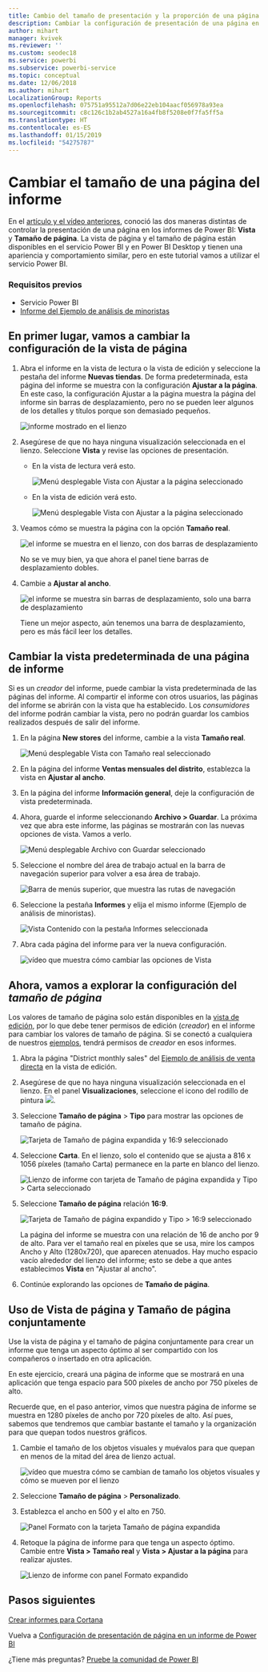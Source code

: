 ```yaml
---
title: Cambio del tamaño de presentación y la proporción de una página de informe
description: Cambiar la configuración de presentación de una página en un informe de Power BI
author: mihart
manager: kvivek
ms.reviewer: ''
ms.custom: seodec18
ms.service: powerbi
ms.subservice: powerbi-service
ms.topic: conceptual
ms.date: 12/06/2018
ms.author: mihart
LocalizationGroup: Reports
ms.openlocfilehash: 075751a95512a7d06e22eb104aacf056978a93ea
ms.sourcegitcommit: c8c126c1b2ab4527a16a4fb8f5208e0f7fa5ff5a
ms.translationtype: HT
ms.contentlocale: es-ES
ms.lasthandoff: 01/15/2019
ms.locfileid: "54275787"
---
```

# <a name="change-the-size-of-a-report-page"></a>Cambiar el tamaño de una página del informe
En el [artículo y el vídeo anteriores](../power-bi-report-display-settings.md), conoció las dos maneras distintas de controlar la presentación de una página en los informes de Power BI: **Vista** y **Tamaño de página**. La vista de página y el tamaño de página están disponibles en el servicio Power BI y en Power BI Desktop y tienen una apariencia y comportamiento similar, pero en este tutorial vamos a utilizar el servicio Power BI.

### <a name="prerequisites"></a>Requisitos previos
- Servicio Power BI   
- [Informe del Ejemplo de análisis de minoristas](../sample-retail-analysis.md)

## <a name="first-lets-change-the-page-view-setting"></a>En primer lugar, vamos a cambiar la configuración de la vista de página

1. Abra el informe en la vista de lectura o la vista de edición y seleccione la pestaña del informe **Nuevas tiendas**. De forma predeterminada, esta página del informe se muestra con la configuración **Ajustar a la página**.  En este caso, la configuración Ajustar a la página muestra la página del informe sin barras de desplazamiento, pero no se pueden leer algunos de los detalles y títulos porque son demasiado pequeños.

   ![informe mostrado en el lienzo](media/end-user-report-view/pbi_fit_to_page.png)
2. Asegúrese de que no haya ninguna visualización seleccionada en el lienzo. Seleccione **Vista** y revise las opciones de presentación.

   * En la vista de lectura verá esto.

     ![Menú desplegable Vista con Ajustar a la página seleccionado](media/end-user-report-view/power-bi-page-view-menu-new.png)
   * En la vista de edición verá esto.

     ![Menú desplegable Vista con Ajustar a la página seleccionado](media/end-user-report-view/power-bi-view-editing-view.png)

3. Veamos cómo se muestra la página con la opción **Tamaño real**.

   ![el informe se muestra en el lienzo, con dos barras de desplazamiento](media/end-user-report-view/power-bi-actal-size2.png)

   No se ve muy bien, ya que ahora el panel tiene barras de desplazamiento dobles.
4. Cambie a **Ajustar al ancho**.

   ![el informe se muestra sin barras de desplazamiento, solo una barra de desplazamiento](media/end-user-report-view/pbi_fit_to_width.png)

   Tiene un mejor aspecto, aún tenemos una barra de desplazamiento, pero es más fácil leer los detalles.

## <a name="change-the-default-view-for-a-report-page"></a>Cambiar la vista predeterminada de una página de informe
Si es un *creador* del informe, puede cambiar la vista predeterminada de las páginas del informe. Al compartir el informe con otros usuarios, las páginas del informe se abrirán con la vista que ha establecido. Los *consumidores* del informe podrán cambiar la vista, pero no podrán guardar los cambios realizados después de salir del informe.

1. En la página **New stores** del informe, cambie a la vista **Tamaño real**.

   ![Menú desplegable Vista con Tamaño real seleccionado](media/end-user-report-view/power-bi-actual-size.png)

2. En la página del informe **Ventas mensuales del distrito**, establezca la vista en **Ajustar al ancho**.

3. En la página del informe **Información general**, deje la configuración de vista predeterminada.

4. Ahora, guarde el informe seleccionando **Archivo > Guardar**. La próxima vez que abra este informe, las páginas se mostrarán con las nuevas opciones de vista. Vamos a verlo.

   ![Menú desplegable Archivo con Guardar seleccionado](media/end-user-report-view/power-bi-save.png)
3. Seleccione el nombre del área de trabajo actual en la barra de navegación superior para volver a esa área de trabajo.  

   ![Barra de menús superior, que muestra las rutas de navegación](media/end-user-report-view/power-bi-my-workspace.png)
4. Seleccione la pestaña **Informes** y elija el mismo informe (Ejemplo de análisis de minoristas).

    ![Vista Contenido con la pestaña Informes seleccionada](media/end-user-report-view/power-bi-new-report2.png)
5. Abra cada página del informe para ver la nueva configuración.

   ![vídeo que muestra cómo cambiar las opciones de Vista](media/end-user-report-view/power-bi-page-view.gif)

## <a name="now-lets-explore-the-page-size-setting"></a>Ahora, vamos a explorar la configuración del *tamaño de página*
Los valores de tamaño de página solo están disponibles en la [vista de edición](../service-interact-with-a-report-in-editing-view.md), por lo que debe tener permisos de edición (*creador*) en el informe para cambiar los valores de tamaño de página. Si se conectó a cualquiera de nuestros [ejemplos](../sample-datasets.md), tendrá permisos de *creador* en esos informes.

1. Abra la página "District monthly sales" del [Ejemplo de análisis de venta directa](../sample-retail-analysis.md) en la vista de edición.
2. Asegúrese de que no haya ninguna visualización seleccionada en el lienzo.  En el panel **Visualizaciones**, seleccione el icono del rodillo de pintura ![](media/end-user-report-view/power-bi-paintroller.png).
3. Seleccione **Tamaño de página** &gt; **Tipo** para mostrar las opciones de tamaño de página.

   ![Tarjeta de Tamaño de página expandida y 16:9 seleccionado](media/end-user-report-view/power-bi-page-size-menu-new.png)
4. Seleccione **Carta**.  En el lienzo, solo el contenido que se ajusta a 816 x 1056 píxeles (tamaño Carta) permanece en la parte en blanco del lienzo.

   ![Lienzo de informe con tarjeta de Tamaño de página expandida y Tipo > Carta seleccionado](media/end-user-report-view/power-bi-letter-new.png)
5. Seleccione **Tamaño de página** relación **16:9**.

   ![Tarjeta de Tamaño de página expandido y Tipo > 16:9 seleccionado](media/end-user-report-view/power-bi-16-to-9-new.png)

   La página del informe se muestra con una relación de 16 de ancho por 9 de alto. Para ver el tamaño real en píxeles que se usa, mire los campos Ancho y Alto (1280x720), que aparecen atenuados. Hay mucho espacio vacío alrededor del lienzo del informe; esto se debe a que antes establecimos **Vista** en "Ajustar al ancho".
7. Continúe explorando las opciones de **Tamaño de página**.

## <a name="use-page-view-and-page-size-together"></a>Uso de Vista de página y Tamaño de página conjuntamente
Use la vista de página y el tamaño de página conjuntamente para crear un informe que tenga un aspecto óptimo al ser compartido con los compañeros o insertado en otra aplicación.

En este ejercicio, creará una página de informe que se mostrará en una aplicación que tenga espacio para 500 píxeles de ancho por 750 píxeles de alto.

Recuerde que, en el paso anterior, vimos que nuestra página de informe se muestra en 1280 píxeles de ancho por 720 píxeles de alto. Así pues, sabemos que tendremos que cambiar bastante el tamaño y la organización para que quepan todos nuestros gráficos.

1. Cambie el tamaño de los objetos visuales y muévalos para que quepan en menos de la mitad del área de lienzo actual.

    ![vídeo que muestra cómo se cambian de tamaño los objetos visuales y cómo se mueven por el lienzo](media/end-user-report-view/power-bi-custom-view.gif)
2. Seleccione **Tamaño de página** &gt; **Personalizado**.
3. Establezca el ancho en 500 y el alto en 750.

    ![Panel Formato con la tarjeta Tamaño de página expandida](media/end-user-report-view/power-bi-custom-new.png)
4. Retoque la página de informe para que tenga un aspecto óptimo. Cambie entre **Vista > Tamaño real** y **Vista > Ajustar a la página** para realizar ajustes.

    ![Lienzo de informe con panel Formato expandido](media/end-user-report-view/power-bi-final-new.png)

## <a name="next-steps"></a>Pasos siguientes
[Crear informes para Cortana](../service-cortana-answer-cards.md)

Vuelva a [Configuración de presentación de página en un informe de Power BI](../power-bi-report-display-settings.md)

¿Tiene más preguntas? [Pruebe la comunidad de Power BI](http://community.powerbi.com/)
